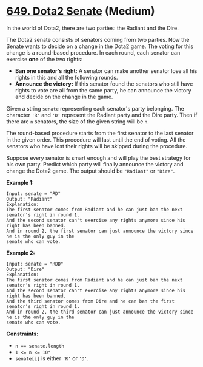 # [649. Dota2 Senate][link] (Medium)

[link]: https://leetcode.com/problems/dota2-senate/

In the world of Dota2, there are two parties: the Radiant and the Dire.

The Dota2 senate consists of senators coming from two parties. Now the Senate wants to decide on a
change in the Dota2 game. The voting for this change is a round-based procedure. In each round, each
senator can exercise **one** of the two rights:

- **Ban one senator's right:** A senator can make another senator lose all his rights in this and all
the following rounds.
- **Announce the victory:** If this senator found the senators who still have rights to vote are all
from the same party, he can announce the victory and decide on the change in the game.

Given a string `senate` representing each senator's party belonging. The character `'R'` and `'D'`
represent the Radiant party and the Dire party. Then if there are `n` senators, the size of the
given string will be `n`.

The round-based procedure starts from the first senator to the last senator in the given order. This
procedure will last until the end of voting. All the senators who have lost their rights will be
skipped during the procedure.

Suppose every senator is smart enough and will play the best strategy for his own party. Predict
which party will finally announce the victory and change the Dota2 game. The output should be
`"Radiant"` or `"Dire"`.

**Example 1:**

```
Input: senate = "RD"
Output: "Radiant"
Explanation:
The first senator comes from Radiant and he can just ban the next senator's right in round 1.
And the second senator can't exercise any rights anymore since his right has been banned.
And in round 2, the first senator can just announce the victory since he is the only guy in the
senate who can vote.
```

**Example 2:**

```
Input: senate = "RDD"
Output: "Dire"
Explanation:
The first senator comes from Radiant and he can just ban the next senator's right in round 1.
And the second senator can't exercise any rights anymore since his right has been banned.
And the third senator comes from Dire and he can ban the first senator's right in round 1.
And in round 2, the third senator can just announce the victory since he is the only guy in the
senate who can vote.
```

**Constraints:**

- `n == senate.length`
- `1 <= n <= 10⁴`
- `senate[i]` is either `'R'` or `'D'`.
